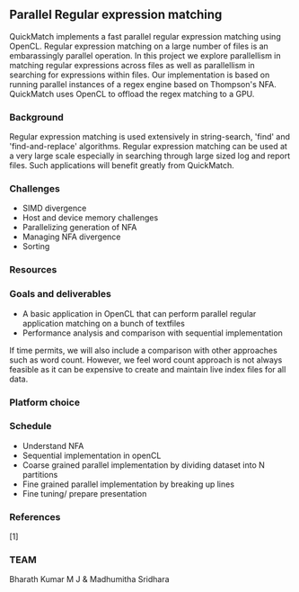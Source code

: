 ## Parallel Regular expression matching
QuickMatch implements a fast parallel regular expression matching using OpenCL. Regular expression matching on a large number of files is an embarassingly parallel operation. In this project we explore parallellism in matching regular expressions across files as well as parallellism in searching for expressions within files. Our implementation is based on running parallel instances of a regex engine based on Thompson's NFA. QuickMatch uses OpenCL to offload the regex matching to a GPU.

### Background
Regular expression matching is used extensively in string-search, 'find' and 'find-and-replace' algorithms. Regular expression matching can be used at a very large scale especially in searching through large sized log and report files. Such applications will benefit greatly from QuickMatch.


### Challenges
- SIMD divergence
- Host and device memory challenges
- Parallelizing generation of NFA
- Managing NFA divergence
- Sorting

### Resources

### Goals and deliverables
- A basic application in OpenCL that can perform parallel regular application matching on a bunch of textfiles
- Performance analysis and comparison with sequential implementation


If time permits, we will also include a comparison with other approaches such as word count. However, we feel word count approach is not always feasible as it can be expensive to create and maintain live index files for all data.


### Platform choice

### Schedule
- Understand NFA
- Sequential implementation in openCL
- Coarse grained parallel implementation by dividing dataset into N partitions
- Fine grained parallel implementation by breaking up lines
- Fine tuning/ prepare presentation

### References
[1] 

### TEAM
Bharath Kumar M J & Madhumitha Sridhara
